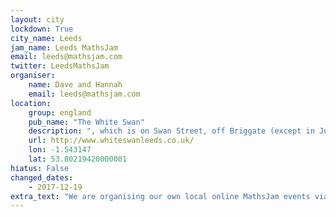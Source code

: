 ```yaml
---
layout: city                                           
lockdown: True
city_name: Leeds                                                               
jam_name: Leeds MathsJam
email: leeds@mathsjam.com
twitter: LeedsMathsJam
organiser:
    name: Dave and Hannah
    email: leeds@mathsjam.com
location:
    group: england
    pub_name: "The White Swan"
    description: ", which is on Swan Street, off Briggate (except in June 2019, when we will be meeting at the Victoria and Commercial behind the Town Hall in Leeds)"
    url: http://www.whiteswanleeds.co.uk/
    lon: -1.543147
    lat: 53.80219420000001
hiatus: False
changed_dates:
    - 2017-12-19
extra_text: "We are organising our own local online MathsJam events via Zoom while we can't meet in person - get in touch if you'd like more information."
---
```

